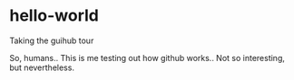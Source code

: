 # hello-world
Taking the guihub tour

So, humans..
This is me testing out how github works.. Not so interesting, but nevertheless.
